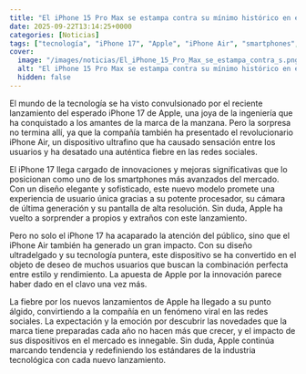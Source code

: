 ```yaml
---
title: "El iPhone 15 Pro Max se estampa contra su mínimo histórico en esta oferta de Amazon"
date: 2025-09-22T13:14:25+0000
categories: [Noticias]
tags: ["tecnología", "iPhone 17", "Apple", "iPhone Air", "smartphones", "innovación", "redes sociales."]
cover:
  image: "/images/noticias/El_iPhone_15_Pro_Max_se_estampa_contra_s.png"
  alt: "El iPhone 15 Pro Max se estampa contra su mínimo histórico en esta oferta de Amazon"
  hidden: false
---
```


El mundo de la tecnología se ha visto convulsionado por el reciente lanzamiento del esperado iPhone 17 de Apple, una joya de la ingeniería que ha conquistado a los amantes de la marca de la manzana. Pero la sorpresa no termina allí, ya que la compañía también ha presentado el revolucionario iPhone Air, un dispositivo ultrafino que ha causado sensación entre los usuarios y ha desatado una auténtica fiebre en las redes sociales.

El iPhone 17 llega cargado de innovaciones y mejoras significativas que lo posicionan como uno de los smartphones más avanzados del mercado. Con un diseño elegante y sofisticado, este nuevo modelo promete una experiencia de usuario única gracias a su potente procesador, su cámara de última generación y su pantalla de alta resolución. Sin duda, Apple ha vuelto a sorprender a propios y extraños con este lanzamiento.

Pero no solo el iPhone 17 ha acaparado la atención del público, sino que el iPhone Air también ha generado un gran impacto. Con su diseño ultradelgado y su tecnología puntera, este dispositivo se ha convertido en el objeto de deseo de muchos usuarios que buscan la combinación perfecta entre estilo y rendimiento. La apuesta de Apple por la innovación parece haber dado en el clavo una vez más.

La fiebre por los nuevos lanzamientos de Apple ha llegado a su punto álgido, convirtiendo a la compañía en un fenómeno viral en las redes sociales. La expectación y la emoción por descubrir las novedades que la marca tiene preparadas cada año no hacen más que crecer, y el impacto de sus dispositivos en el mercado es innegable. Sin duda, Apple continúa marcando tendencia y redefiniendo los estándares de la industria tecnológica con cada nuevo lanzamiento.
